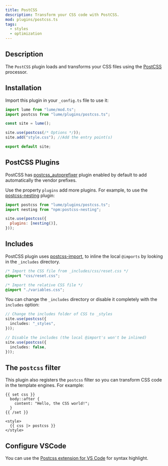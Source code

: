 ```yaml
---
title: PostCSS
description: Transform your CSS code with PostCSS.
mod: plugins/postcss.ts
tags:
  - styles
  - optimization
---
```


## Description

The `PostCSS` plugin loads and transforms your CSS files using the
[PostCSS](https://postcss.org/) processor.

## Installation

Import this plugin in your `_config.ts` file to use it:

```js
import lume from "lume/mod.ts";
import postcss from "lume/plugins/postcss.ts";

const site = lume();

site.use(postcss(/* Options */));
site.add("style.css"); //Add the entry point(s)

export default site;
```

## PostCSS Plugins

PostCSS has [postcss_autoprefixer](https://deno.land/x/postcss_autoprefixer)
plugin enabled by default to add automatically the vendor prefixes.

Use the property `plugins` add more plugins. For example, to use the
[postcss-nesting](https://www.npmjs.com/package/postcss-nesting) plugin:

```js
import postcss from "lume/plugins/postcss.ts";
import nesting from "npm:postcss-nesting";

site.use(postcss({
  plugins: [nesting()],
}));
```

## Includes

PostCSS plugin uses [postcss-import](https://deno.land/x/postcss_import), to
inline the local `@imports` by looking in the `_includes` directory.

```css
/* Import the CSS file from _includes/css/reset.css */
@import "css/reset.css";

/* Import the relative CSS file */
@import "./variables.css";
```

You can change the `_includes` directory or disable it completely with the
`includes` option:

```ts
// Change the includes folder of CSS to _styles
site.use(postcss({
  includes: "_styles",
}));
```

```ts
// Disable the includes (the local @import's won't be inlined)
site.use(postcss({
  includes: false,
}));
```

## The `postcss` filter

This plugin also registers the `postcss` filter so you can transform CSS code in
the template engines. For example:

```vento
{{ set css }}
  body::after {
    content: "Hello, the CSS world!";
  }
{{ /set }}

<style>
  {{ css |> postcss }}
</style>
```

## Configure VSCode

You can use the
[Postcss extension for VS Code](https://marketplace.visualstudio.com/items?itemName=cpylua.language-postcss)
for syntax highlight.
